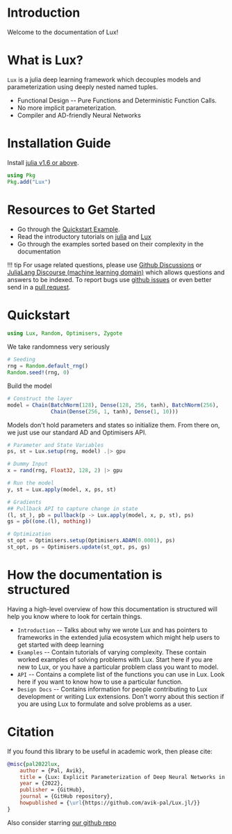 # Introduction

Welcome to the documentation of Lux!

# What is Lux?

`Lux` is a julia deep learning framework which decouples models and parameterization using deeply nested named tuples.

- Functional Design -- Pure Functions and Deterministic Function Calls.
- No more implicit parameterization.
- Compiler and AD-friendly Neural Networks

# Installation Guide

Install [julia v1.6 or above](https://julialang.org/downloads/).

```julia
using Pkg
Pkg.add("Lux")
```

# Resources to Get Started

* Go through the [Quickstart Example](#quickstart).
* Read the introductory tutorials on [julia](https://jump.dev/JuMP.jl/stable/tutorials/getting_started/getting_started_with_julia/#Getting-started-with-Julia) and [Lux](introduction/overview.md)
* Go through the examples sorted based on their complexity in the documentation

!!! tip
    For usage related questions, please use [Github Discussions](https://github.com/avik-pal/Lux.jl/discussions) or [JuliaLang Discourse (machine learning domain)](https://discourse.julialang.org/c/domain/ml/) which allows questions and answers to be indexed. To report bugs use [github issues](https://github.com/avik-pal/Lux.jl/issues) or even better send in a [pull request](https://github.com/avik-pal/Lux.jl/pulls).

# Quickstart

```julia
using Lux, Random, Optimisers, Zygote
```

We take randomness very seriously

```julia
# Seeding
rng = Random.default_rng()
Random.seed!(rng, 0)
```

Build the model

```julia
# Construct the layer
model = Chain(BatchNorm(128), Dense(128, 256, tanh), BatchNorm(256),
              Chain(Dense(256, 1, tanh), Dense(1, 10)))
```

Models don't hold parameters and states so initialize them. From there on, we just use our standard AD and Optimisers API.

```julia
# Parameter and State Variables
ps, st = Lux.setup(rng, model) .|> gpu

# Dummy Input
x = rand(rng, Float32, 128, 2) |> gpu

# Run the model
y, st = Lux.apply(model, x, ps, st)

# Gradients
## Pullback API to capture change in state
(l, st_), pb = pullback(p -> Lux.apply(model, x, p, st), ps)
gs = pb((one.(l), nothing))

# Optimization
st_opt = Optimisers.setup(Optimisers.ADAM(0.0001), ps)
st_opt, ps = Optimisers.update(st_opt, ps, gs)
```

# How the documentation is structured

Having a high-level overview of how this documentation is structured will help you know where to look for certain things.

* `Introduction` -- Talks about why we wrote Lux and has pointers to frameworks in the extended julia ecosystem which might help users to get started with deep learning
* `Examples` -- Contain tutorials of varying complexity. These contain worked examples of solving problems with Lux. Start here if you are new to Lux, or you have a particular problem class you want to model.
* `API` -- Contains a complete list of the functions you can use in Lux. Look here if you want to know how to use a particular function.
* `Design Docs` -- Contains information for people contributing to Lux development or writing Lux extensions. Don't worry about this section if you are using Lux to formulate and solve problems as a user.

# Citation

If you found this library to be useful in academic work, then please cite:

```bibtex
@misc{pal2022lux,
    author = {Pal, Avik},
    title = {Lux: Explicit Parameterization of Deep Neural Networks in Julia},
    year = {2022},
    publisher = {GitHub},
    journal = {GitHub repository},
    howpublished = {\url{https://github.com/avik-pal/Lux.jl/}}
}
```

Also consider starring [our github repo](https://github.com/avik-pal/Lux.jl/)